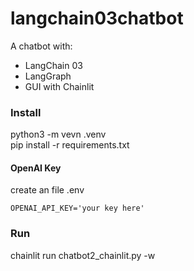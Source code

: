 # langchain03chatbot

A chatbot with:
- LangChain 03
- LangGraph
- GUI with Chainlit

### Install
python3 -m vevn .venv\
pip install -r requirements.txt

#### OpenAI Key
create an file .env
```
OPENAI_API_KEY='your key here'
```
### Run
chainlit run chatbot2_chainlit.py -w
